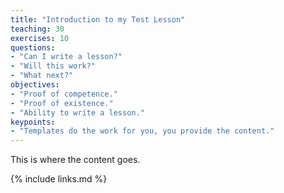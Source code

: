 ```yaml
---
title: "Introduction to my Test Lesson"
teaching: 30
exercises: 10
questions:
- "Can I write a lesson?"
- "Will this work?"
- "What next?"
objectives:
- "Proof of competence."
- "Proof of existence."
- "Ability to write a lesson."
keypoints:
- "Templates do the work for you, you provide the content."
---
```


This is where the content goes.

{% include links.md %}
